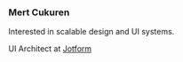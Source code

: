 ### **Mert Cukuren**

Interested in scalable design and UI systems.

UI Architect at [Jotform](https://jotform.com)

